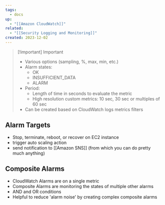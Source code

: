 ```yaml
---
tags:
  - docs
up:
  - "[[Amazon CloudWatch]]"
related:
  - "[[Security Logging and Monitoring]]"
created: 2023-12-02
---
```

>[!important] Important
> - Various options (sampling, %, max, min, etc.)
> - Alarm states:
> 	- OK
> 	- INSUFFICIENT_DATA
> 	- ALARM
> - Period:
> 	- Length of time in seconds to evaluate the metric
> 	- High resolution custom metrics: 10 sec, 30 sec or multiples of 60 sec
> - Can be created based on CloudWatch logs metrics filters

## Alarm Targets

- Stop, terminate, reboot, or recover on EC2 instance
- trigger auto scaling action
- send notification to [[Amazon SNS]] (from which you can do pretty much anything)

## Composite Alarms

- CloudWatch Alarms are on a single metric
- Composite Alarms are monitoring the states of multiple other alarms
- AND and OR conditions
- Helpful to reduce 'alarm noise' by creating complex composite alarms



